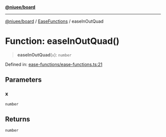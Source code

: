 [**@niuee/board**](../../../README.md)

***

[@niuee/board](../../../globals.md) / [EaseFunctions](../README.md) / easeInOutQuad

# Function: easeInOutQuad()

> **easeInOutQuad**(`x`): `number`

Defined in: [ease-functions/ease-functions.ts:21](https://github.com/niuee/board/blob/cc09a87e934160adef876c4e11d51fd97e78653d/src/ease-functions/ease-functions.ts#L21)

## Parameters

### x

`number`

## Returns

`number`
